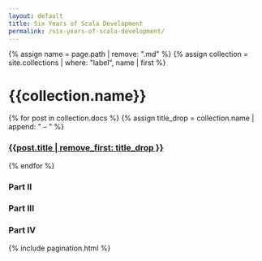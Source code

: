 ```yaml
---
layout: default
title: Six Years of Scala Development
permalink: /six-years-of-scala-development/
---
```


<div class="wrapper">
{% assign name = page.path | remove: ".md" %}
{% assign collection = site.collections | where: "label", name | first %}
<h1>{{collection.name}}</h1>
{% for post in collection.docs %}
  {% assign title_drop = collection.name | append: " – " %}
  <h3><a href="{{post.url | prepend: site.baseurl}}">{{post.title | remove_first: title_drop }}</a></h3>
{% endfor %}
  <h3>Part II</h3>
  <h3>Part III</h3>
  <h3>Part IV</h3>
  {% include pagination.html %}
</div>
